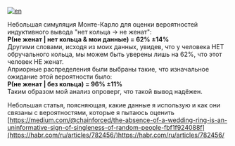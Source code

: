 [![en](https://img.shields.io/badge/lang-en-red.svg)](https://github.com/chainforced/WeddingRingBayesianInference/blob/main/README.md)

Небольшая симуляция Монте-Карло для оценки вероятностей индуктивного вывода "нет кольца -> не женат":<br />
 **P(не женат | нет кольца & мои данные) = 62% ±14%** <br />
Другими словами, исходя из моих данных, увидев, что у человека НЕТ обручального кольца, мы можем быть уверены лишь на 62%, что этот человек НЕ женат. <br />
Априорные распределения были выбраны такие, что изначальное ожидание этой вероятности было: <br />
**P(не женат | без кольца) = 96% ±11%** <br />
Таким образом мой анализ опроверг, что такой вывод надёжен. <br />

Небольшая статья, поясняющая, какие данные я использую и как они связаны с вероятностями, которые я пытаюсь оценить
[https://medium.com/@chainforced/the-absence-of-a-wedding-ring-is-an-uninformative-sign-of-singleness-of-random-people-fbf1f924088f](https://habr.com/ru/articles/782456/)https://habr.com/ru/articles/782456/
